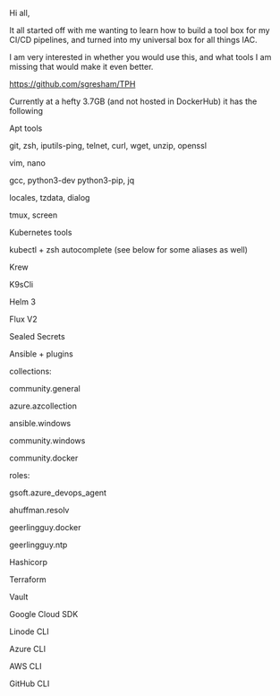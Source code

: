Hi all,

It all started off with me wanting to learn how to build a tool box for my CI/CD pipelines, and turned into my universal box for all things IAC.

I am very interested in whether you would use this, and what tools I am missing that would make it even better.

https://github.com/sgresham/TPH

Currently at a hefty 3.7GB (and not hosted in DockerHub) it has the following

Apt tools

git, zsh, iputils-ping, telnet, curl, wget, unzip, openssl

vim, nano

gcc, python3-dev python3-pip, jq

locales, tzdata, dialog

tmux, screen

Kubernetes tools

kubectl + zsh autocomplete (see below for some aliases as well)

Krew

K9sCli

Helm 3

Flux V2

Sealed Secrets

Ansible + plugins

collections:

community.general

azure.azcollection

ansible.windows

community.windows

community.docker

roles:

gsoft.azure_devops_agent

ahuffman.resolv

geerlingguy.docker

geerlingguy.ntp

Hashicorp

Terraform

Vault

Google Cloud SDK

Linode CLI

Azure CLI

AWS CLI

GitHub CLI